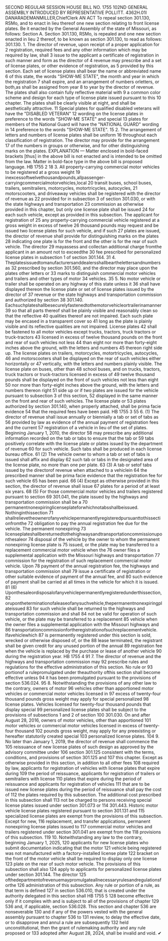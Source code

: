 SECOND REGULAR SESSION
HOUSE BILL NO. 1755
102ND GENERAL ASSEMBLY
INTRODUCED BY REPRESENTATIVE POLLITT.
4362H.01I DANARADEMANMILLER,ChiefClerk
AN ACT
To repeal section 301.130, RSMo, and to enact in lieu thereof one new section relating to
front license plates.
Be it enacted by the General Assembly of the state of Missouri, as follows:
Section A. Section 301.130, RSMo, is repealed and one new section enacted in lieu
2 thereof, to be known as section 301.130, to read as follows:
301.130. 1. The director of revenue, upon receipt of a proper application for
2 registration, required fees and any other information which may be required by law, shall
3 issue to the applicant a certificate of registration in such manner and form as the director of
4 revenue may prescribe and a set of license plates, or other evidence of registration, as
5 provided by this section. Each set of license plates shall bear the name or abbreviated name
6 of this state, the words "SHOW-ME STATE", the month and year in which the registration
7 shall expire, and an arrangement of numbers orletters, or both,as shall be assigned from year
8 to year by the director of revenue. The plates shall also contain fully reflective material with
9 a common color scheme and design for each type of license plate issued pursuant to this
10 chapter. The plates shall be clearly visible at night, and shall be aesthetically attractive.
11 Special plates for qualified disabled veterans will have the "DISABLED VETERAN"
12 wording on the license plates in preference to the words "SHOW-ME STATE" and special
13 plates for members of the National Guard will have the "NATIONAL GUARD" wording in
14 preference to the words "SHOW-ME STATE".
15 2. The arrangement of letters and numbers of license plates shall be uniform
16 throughout each classification of registration. The director may provide for the arrangement
17 of the numbers in groups or otherwise, and for other distinguishing marks on the plates.
EXPLANATION — Matter enclosed in bold-faced brackets [thus] in the above bill is not enacted and is
intended to be omitted from the law. Matter in bold-face type in the above bill is proposed language.
HB 1755 2
18 3. All property-carrying commercial motor vehicles to be registered at a gross weight
19 inexcessoftwelvethousandpounds,allpassenger-carryingcommercialmotorvehicles,local
20 transit buses, school buses, trailers, semitrailers, motorcycles, motortricycles, autocycles,
21 motorscooters, and driveaway vehicles shall be registered with the director of revenue as
22 provided for in subsection 3 of section 301.030, or with the state highways and transportation
23 commission as otherwise provided in this chapter, but only one license plate shall be issued
24 for each such vehicle, except as provided in this subsection. The applicant for registration of
25 any property-carrying commercial vehicle registered at a gross weight in excess of twelve
26 thousand pounds may request and be issued two license plates for such vehicle, and if such
27 plates are issued, the director of revenue shall provide for distinguishing marks on the plates
28 indicating one plate is for the front and the other is for the rear of such vehicle. The director
29 mayassess and collectan additional charge fromthe applicant in an amount not to exceedthe
30 fee prescribed for personalized license plates in subsection 1 of section 301.144.
31 4. Theplatesissuedtomanufacturersanddealersshallbearthelettersandnumbersas
32 prescribed by section 301.560, and the director may place upon the plates other letters or
33 marks to distinguish commercial motor vehicles and trailers and other types of motor
34 vehicles.
35 5. No motor vehicle or trailer shall be operated on any highway of this state unless it
36 shall have displayed thereon the license plate or set of license plates issued by the director of
37 revenue or the state highways and transportation commission and authorized by section
38 301.140. Eachsuchplateshallbesecurelyfastenedtothemotorvehicleortrailerinamanner
39 so that all parts thereof shall be plainly visible and reasonably clean so that the reflective
40 qualities thereof are not impaired. Each such plate may be encased in a transparent cover so
41 long as the plate is plainly visible and its reflective qualities are not impaired. License plates
42 shall be fastened to all motor vehicles except trucks, tractors, truck tractors or truck-tractors
43 licensed in excess of twelve thousand pounds on the front and rear of such vehicles not less
44 than eight nor more than forty-eight inches above the ground, with the letters and numbers
45 thereon right side up. The license plates on trailers, motorcycles, motortricycles, autocycles,
46 and motorscooters shall be displayed on the rear of such vehicles either horizontally or
47 vertically, with the letters and numbers plainly visible. The license plate on buses, other than
48 school buses, and on trucks, tractors, truck tractors or truck-tractors licensed in excess of
49 twelve thousand pounds shall be displayed on the front of such vehicles not less than eight
50 nor more than forty-eight inches above the ground, with the letters and numbers thereon right
51 side up or if two plates are issued for the vehicle pursuant to subsection 3 of this section,
52 displayed in the same manner on the front and rear of such vehicles. The license plate or
53 plates authorized by section 301.140, when properly attached, shall be prima facie evidence
54 that the required fees have been paid.
HB 1755 3
55 6. (1) The director of revenue shall issue annually or biennially a tab or set of tabs as
56 provided by law as evidence of the annual payment of registration fees and the current
57 registration of a vehicle in lieu of the set of plates. Beginning January 1, 2010, the director
58 may prescribe any additional information recorded on the tab or tabs to ensure that the tab or
59 tabs positively correlate with the license plate or plates issued by the department of revenue
60 for such vehicle. Such tabs shall be produced in each license bureau office.
61 (2) The vehicle owner to whom a tab or set of tabs is issued shall affix and display
62 such tab or tabs in the designated area of the license plate, no more than one per plate.
63 (3) A tab or setof tabs issued by the directorof revenue when attached to a vehiclein
64 the prescribed manner shall be prima facie evidence that the registration fee for such vehicle
65 has been paid.
66 (4) Except as otherwise provided in this section, the director of revenue shall issue
67 plates for a period of at least six years.
68 (5) For those commercial motor vehicles and trailers registered pursuant to section
69 301.041, the plate issued by the highways and transportation commission shall be a
70 permanentnonexpiringlicenseplateforwhichnotabsshallbeissued. Nothinginthissection
71 shallrelievetheownerofanyvehiclepermanentlyregisteredpursuanttothissectionfromthe
72 obligation to pay the annual registration fee due for the vehicle. The permanent nonexpiring
73 licenseplateshallbereturnedtothehighwaysandtransportationcommissionuponthesaleor
74 disposal of the vehicle by the owner to whom the permanent nonexpiring license plate is
75 issued, or the plate may be transferred to a replacement commercial motor vehicle when the
76 owner files a supplemental application with the Missouri highways and transportation
77 commission for the registration of such replacement commercial motor vehicle. Upon
78 payment of the annual registration fee, the highways and transportation commission shall
79 issue a certificate of registration or other suitable evidence of payment of the annual fee, and
80 such evidence of payment shall be carried at all times in the vehicle for which it is issued.
81 (6) Uponthesaleordisposalofanyvehiclepermanentlyregisteredunderthissection,
82 orupontheterminationofaleaseofanysuchvehicle,thepermanentnonexpiringplateissued
83 for such vehicle shall be returned to the highways and transportation commission and shall
84 not be valid for operation of such vehicle, or the plate may be transferred to a replacement
85 vehicle when the owner files a supplemental application with the Missouri highways and
86 transportationcommissionfortheregistrationofsuchreplacementvehicle. Ifavehiclewhich
87 is permanently registered under this section is sold, wrecked or otherwise disposed of, or the
88 lease terminated, the registrant shall be given credit for any unused portion of the annual
89 registration fee when the vehicle is replaced by the purchase or lease of another vehicle
90 during the registration year.
HB 1755 4
91 7. The director of revenue and the highways and transportation commission may
92 prescribe rules and regulations for the effective administration of this section. No rule or
93 portionof a rulepromulgated under theauthority ofthis section shall become effective unless
94 it has been promulgated pursuant to the provisions of section 536.024.
95 8. Notwithstanding the provisions of any other law to the contrary, owners of motor
96 vehicles other than apportioned motor vehicles or commercial motor vehicles licensed in
97 excess of twenty-four thousand pounds gross weight may apply for special personalized
98 license plates. Vehicles licensed for twenty-four thousand pounds that display special
99 personalized license plates shall be subject to the provisions of subsections 1 and 2 of section
100 301.030. On and after August 28, 2016, owners of motor vehicles, other than apportioned
101 motor vehicles or commercial motor vehicles licensed in excess of twenty-four thousand
102 pounds gross weight, may apply for any preexisting or hereafter statutorily created special
103 personalized license plates.
104 9. No later than January 1, 2019, the director of revenue shall commence the
105 reissuance of new license plates of such design as approved by the advisory committee under
106 section 301.125 consistent with the terms, conditions, and provisions of section 301.125 and
107 this chapter. Except as otherwise provided in this section, in addition to all other fees
108 required by law, applicants for registration of vehicles with license plates that expire during
109 the period of reissuance, applicants for registration of trailers or semitrailers with license
110 plates that expire during the period of reissuance and applicants for registration of vehicles
111 that are to be issued new license plates during the period of reissuance shall pay the cost of
112 the plates required by this subsection. The additional cost prescribed in this subsection shall
113 not be charged to persons receiving special license plates issued under section 301.073 or
114 301.443. Historic motor vehicle license plates registered pursuant to section 301.131 and
115 specialized license plates are exempt from the provisions of this subsection. Except for new,
116 replacement, and transfer applications, permanent nonexpiring license plates issued to
117 commercial motor vehicles and trailers registered under section 301.041 are exempt from the
118 provisions of this subsection.
119 10. Notwithstanding any law to the contrary, beginning January 1, 2025,
120 applicants for new license plates who submit documentation indicating that the motor
121 vehicle being registered was not manufactured with a factory-installed license plate
122 bracket on the front of the motor vehicle shall be required to display only one license
123 plate on the rear of such motor vehicle. The provisions of this subsection shall also
124 apply to applicants for personalized license plates under section 301.144. The director
125 ofthedepartmentofrevenuemaypromulgateallnecessaryrulesandregulationsforthe
126 administration of this subsection. Any rule or portion of a rule, as that term is defined
127 in section 536.010, that is created under the authority delegated in this section shall
HB 1755 5
128 become effective only if it complies with and is subject to all of the provisions of chapter
129 536 and, if applicable, section 536.028. This section and chapter 536 are nonseverable
130 and if any of the powers vested with the general assembly pursuant to chapter 536 to
131 review, to delay the effective date, or to disapprove and annul a rule are subsequently
132 held unconstitutional, then the grant of rulemaking authority and any rule proposed or
133 adopted after August 28, 2024, shall be invalid and void.
✔